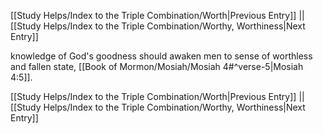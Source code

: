 [[Study Helps/Index to the Triple Combination/Worth|Previous Entry]]  ||  [[Study Helps/Index to the Triple Combination/Worthy, Worthiness|Next Entry]]

 knowledge of God's goodness should awaken men to sense of worthless and fallen state, [[Book of Mormon/Mosiah/Mosiah 4#^verse-5|Mosiah 4:5]].

[[Study Helps/Index to the Triple Combination/Worth|Previous Entry]]  ||  [[Study Helps/Index to the Triple Combination/Worthy, Worthiness|Next Entry]]